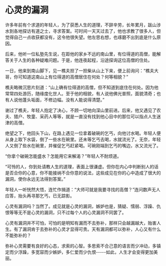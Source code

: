 # 心灵的漏洞
许多年前有个求道的年轻人，为了获悉人生的道理，不辞辛劳，长年累月，跋山涉水到各地探访有道之士，寻求答案。可时间一天天过去了，他也求教了很多人，但觉得自己一点收获都没有，这令他很失望。他左思右想，也琢磨不出到底是什么原因。 

后来，他听一位私塾先生说，在距他的家乡不远的南山里，有位得道的高僧，能解答关于人生的各种疑难问题。于是，他连夜起程，沿途探询这位高僧的住处。 

一日，他来到南山脚下，见一樵夫担了一担柴从山上下来，便上前询问：“樵夫大哥，你可知道这南山上有位得道的高僧居住在何处？何等相貌？” 

樵夫略微沉思片刻道：“山上确有位得道的高僧，但不知道到底住在何处。因为他常常四处游历，随缘度化世人。至于他的相貌，有人说他佛光普照，面貌清奇；也有人说他蓬头垢面，不修边幅。没有人能说得清楚。” 

谢过了樵夫，年轻人抱定了决心，不顾一切地向深山里前进。后来，他又遇见了农夫、猎户、牧童、采药人等等，就是一直没有找到他心目中的那位可以指点人生迷津的高僧。 

绝望之下，他回头下山，在路上遇见一位拿着破碗的乞丐，向他讨水喝。年轻人便从身上取下水袋，倒了一些水在碗里。还未等乞丐去喝，水就流光了。无奈，年轻人又倒了些水在碗里，并催促乞丐赶紧喝。可碗刚端到乞丐的嘴边，水又流光了。 

“你拿个破碗怎能盛水？怎能用它来解渴？”年轻人不耐烦道。 

“可怜的人，你到处请教人生的道理，表面上很谦虚。但你在内心中判断别人的话是否合你的心意，你不能接纳不合你意的说法，这些成见在你的心中造成了很大的漏洞，使你永远无法得到答案。” 

年轻人一听恍然大悟，连忙作揖道：“大师可就是我要寻找的高僧？”连问数声无人应答，抬头再寻那乞丐，已无踪影。 

心灵有漏洞吗？当然了。成见就是心灵的漏洞，嫉妒也是，猜疑、懦弱、浮躁、仇恨等等无不是心灵的漏洞，只不过每个人的心灵漏洞不同罢了。 

心灵有漏洞并不可怕，可怕的是明知有漏而不去弥补，那样只会越漏越大，贻害人生。有了漏洞肯于去弥补的心灵才显得可贵。天有漏洞都可以弥补，人心又有什么不能弥补的？ 

弥补心灵需要有良好的心态，求索的心智。多思索不合己意的语言而少冲动，多镇定而少浮躁，多宽容而少嫉妒，多仁爱而少仇恨-----如此，人生才会变得更加美丽。
  